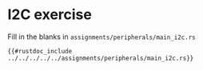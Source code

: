 # I2C exercise

Fill in the blanks in `assignments/peripherals/main_i2c.rs`

```rust,noplaypen
{{#rustdoc_include ../../../../../assignments/peripherals/main_i2c.rs}}
```
